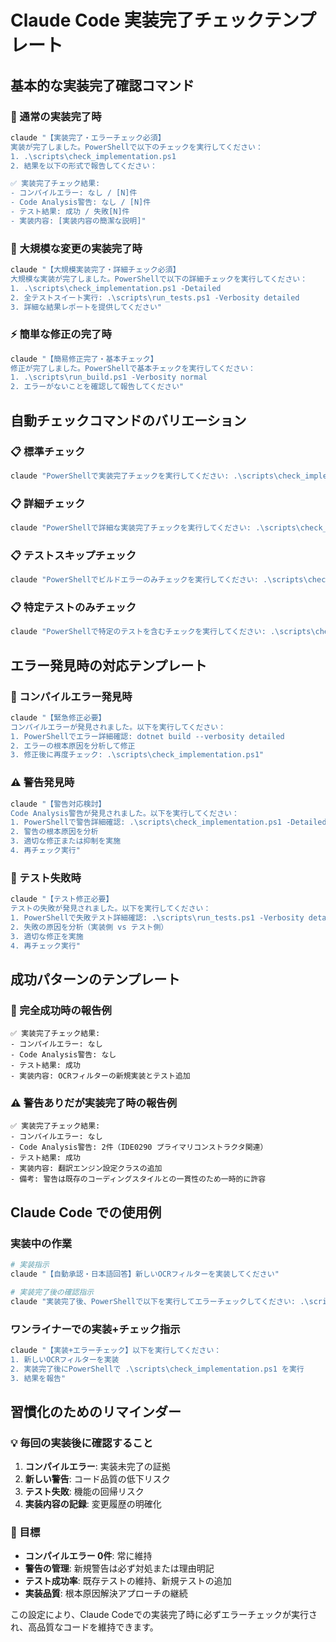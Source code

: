 # Claude Code 実装完了チェックテンプレート

## 基本的な実装完了確認コマンド

### 🔧 通常の実装完了時
```bash
claude "【実装完了・エラーチェック必須】
実装が完了しました。PowerShellで以下のチェックを実行してください：
1. .\scripts\check_implementation.ps1
2. 結果を以下の形式で報告してください：

✅ 実装完了チェック結果:
- コンパイルエラー: なし / [N]件
- Code Analysis警告: なし / [N]件  
- テスト結果: 成功 / 失敗[N]件
- 実装内容: [実装内容の簡潔な説明]"
```

### 🚀 大規模な変更の実装完了時
```bash
claude "【大規模実装完了・詳細チェック必須】
大規模な実装が完了しました。PowerShellで以下の詳細チェックを実行してください：
1. .\scripts\check_implementation.ps1 -Detailed
2. 全テストスイート実行: .\scripts\run_tests.ps1 -Verbosity detailed
3. 詳細な結果レポートを提供してください"
```

### ⚡ 簡単な修正の完了時
```bash
claude "【簡易修正完了・基本チェック】
修正が完了しました。PowerShellで基本チェックを実行してください：
1. .\scripts\run_build.ps1 -Verbosity normal
2. エラーがないことを確認して報告してください"
```

## 自動チェックコマンドのバリエーション

### 📋 標準チェック
```bash
claude "PowerShellで実装完了チェックを実行してください: .\scripts\check_implementation.ps1"
```

### 📋 詳細チェック  
```bash
claude "PowerShellで詳細な実装完了チェックを実行してください: .\scripts\check_implementation.ps1 -Detailed"
```

### 📋 テストスキップチェック
```bash
claude "PowerShellでビルドエラーのみチェックを実行してください: .\scripts\check_implementation.ps1 -SkipTests"
```

### 📋 特定テストのみチェック
```bash
claude "PowerShellで特定のテストを含むチェックを実行してください: .\scripts\check_implementation.ps1 -TestFilter 'TestClassName'"
```

## エラー発見時の対応テンプレート

### 🚨 コンパイルエラー発見時
```bash
claude "【緊急修正必要】
コンパイルエラーが発見されました。以下を実行してください：
1. PowerShellでエラー詳細確認: dotnet build --verbosity detailed
2. エラーの根本原因を分析して修正
3. 修正後に再度チェック: .\scripts\check_implementation.ps1"
```

### ⚠️ 警告発見時
```bash
claude "【警告対応検討】
Code Analysis警告が発見されました。以下を実行してください：
1. PowerShellで警告詳細確認: .\scripts\check_implementation.ps1 -Detailed
2. 警告の根本原因を分析
3. 適切な修正または抑制を実施
4. 再チェック実行"
```

### 🧪 テスト失敗時
```bash
claude "【テスト修正必要】
テストの失敗が発見されました。以下を実行してください：
1. PowerShellで失敗テスト詳細確認: .\scripts\run_tests.ps1 -Verbosity detailed
2. 失敗の原因を分析（実装側 vs テスト側）
3. 適切な修正を実施
4. 再チェック実行"
```

## 成功パターンのテンプレート

### 🎉 完全成功時の報告例
```
✅ 実装完了チェック結果:
- コンパイルエラー: なし
- Code Analysis警告: なし
- テスト結果: 成功
- 実装内容: OCRフィルターの新規実装とテスト追加
```

### ⚠️ 警告ありだが実装完了時の報告例
```
✅ 実装完了チェック結果:
- コンパイルエラー: なし
- Code Analysis警告: 2件（IDE0290 プライマリコンストラクタ関連）
- テスト結果: 成功
- 実装内容: 翻訳エンジン設定クラスの追加
- 備考: 警告は既存のコーディングスタイルとの一貫性のため一時的に許容
```

## Claude Code での使用例

### 実装中の作業
```bash
# 実装指示
claude "【自動承認・日本語回答】新しいOCRフィルターを実装してください"

# 実装完了後の確認指示
claude "実装完了後、PowerShellで以下を実行してエラーチェックしてください: .\scripts\check_implementation.ps1"
```

### ワンライナーでの実装+チェック指示
```bash
claude "【実装+エラーチェック】以下を実行してください：
1. 新しいOCRフィルターを実装
2. 実装完了後にPowerShellで .\scripts\check_implementation.ps1 を実行
3. 結果を報告"
```

## 習慣化のためのリマインダー

### 💡 毎回の実装後に確認すること
1. **コンパイルエラー**: 実装未完了の証拠
2. **新しい警告**: コード品質の低下リスク
3. **テスト失敗**: 機能の回帰リスク
4. **実装内容の記録**: 変更履歴の明確化

### 🎯 目標
- **コンパイルエラー 0件**: 常に維持
- **警告の管理**: 新規警告は必ず対処または理由明記
- **テスト成功率**: 既存テストの維持、新規テストの追加
- **実装品質**: 根本原因解決アプローチの継続

この設定により、Claude Codeでの実装完了時に必ずエラーチェックが実行され、高品質なコードを維持できます。